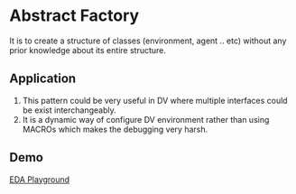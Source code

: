# Abstract Factory

It is to create a structure of classes (environment, agent .. etc) without any prior knowledge about its entire structure.

## Application

1. This pattern could be very useful in DV where multiple interfaces could be exist interchangeably.
2. It is a dynamic way of configure DV environment rather than using MACROs which makes the debugging very harsh.

## Demo

[EDA Playground](https://edaplayground.com/x/qDUS)
